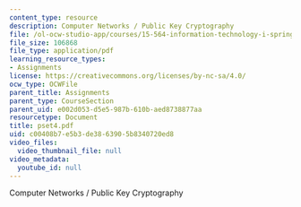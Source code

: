 ```yaml
---
content_type: resource
description: Computer Networks / Public Key Cryptography
file: /ol-ocw-studio-app/courses/15-564-information-technology-i-spring-2003/c00408b7e5b3de3863905b8340720ed8_pset4.pdf
file_size: 106868
file_type: application/pdf
learning_resource_types:
- Assignments
license: https://creativecommons.org/licenses/by-nc-sa/4.0/
ocw_type: OCWFile
parent_title: Assignments
parent_type: CourseSection
parent_uid: e002d053-d5e5-987b-610b-aed8738877aa
resourcetype: Document
title: pset4.pdf
uid: c00408b7-e5b3-de38-6390-5b8340720ed8
video_files:
  video_thumbnail_file: null
video_metadata:
  youtube_id: null
---
```

Computer Networks / Public Key Cryptography